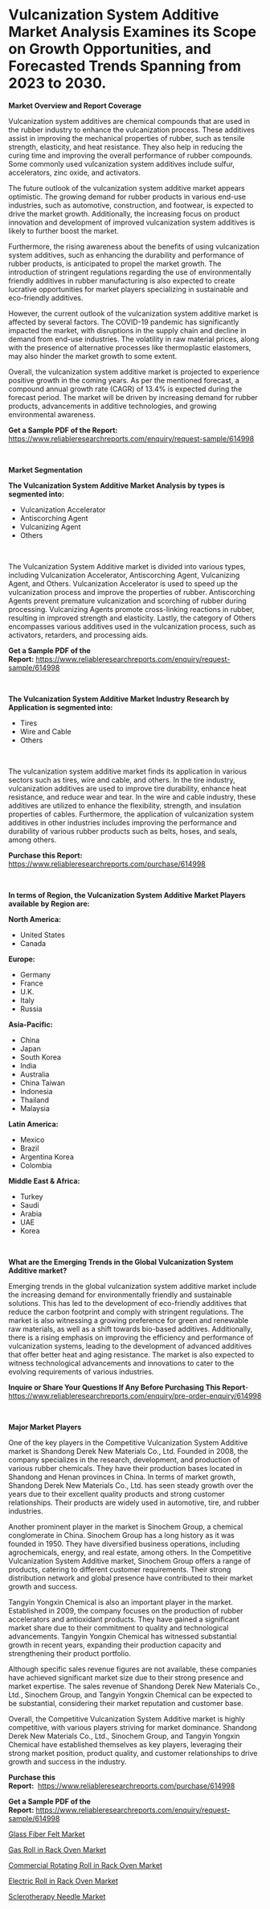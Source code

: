 <p><h1>Vulcanization System Additive Market Analysis Examines its Scope on Growth Opportunities, and Forecasted Trends Spanning from 2023 to 2030.</h1></p><p><strong>Market Overview and Report Coverage</strong></p>
<p><p>Vulcanization system additives are chemical compounds that are used in the rubber industry to enhance the vulcanization process. These additives assist in improving the mechanical properties of rubber, such as tensile strength, elasticity, and heat resistance. They also help in reducing the curing time and improving the overall performance of rubber compounds. Some commonly used vulcanization system additives include sulfur, accelerators, zinc oxide, and activators.</p><p>The future outlook of the vulcanization system additive market appears optimistic. The growing demand for rubber products in various end-use industries, such as automotive, construction, and footwear, is expected to drive the market growth. Additionally, the increasing focus on product innovation and development of improved vulcanization system additives is likely to further boost the market.</p><p>Furthermore, the rising awareness about the benefits of using vulcanization system additives, such as enhancing the durability and performance of rubber products, is anticipated to propel the market growth. The introduction of stringent regulations regarding the use of environmentally friendly additives in rubber manufacturing is also expected to create lucrative opportunities for market players specializing in sustainable and eco-friendly additives.</p><p>However, the current outlook of the vulcanization system additive market is affected by several factors. The COVID-19 pandemic has significantly impacted the market, with disruptions in the supply chain and decline in demand from end-use industries. The volatility in raw material prices, along with the presence of alternative processes like thermoplastic elastomers, may also hinder the market growth to some extent.</p><p>Overall, the vulcanization system additive market is projected to experience positive growth in the coming years. As per the mentioned forecast, a compound annual growth rate (CAGR) of 13.4% is expected during the forecast period. The market will be driven by increasing demand for rubber products, advancements in additive technologies, and growing environmental awareness.</p></p>
<p><strong>Get a Sample PDF of the Report:</strong> <a href="https://www.reliableresearchreports.com/enquiry/request-sample/614998">https://www.reliableresearchreports.com/enquiry/request-sample/614998</a></p>
<p>&nbsp;</p>
<p><strong>Market Segmentation</strong></p>
<p><strong>The Vulcanization System Additive Market Analysis by types is segmented into:</strong></p>
<p><ul><li>Vulcanization Accelerator</li><li>Antiscorching Agent</li><li>Vulcanizing Agent</li><li>Others</li></ul></p>
<p>&nbsp;</p>
<p><p>The Vulcanization System Additive market is divided into various types, including Vulcanization Accelerator, Antiscorching Agent, Vulcanizing Agent, and Others. Vulcanization Accelerator is used to speed up the vulcanization process and improve the properties of rubber. Antiscorching Agents prevent premature vulcanization and scorching of rubber during processing. Vulcanizing Agents promote cross-linking reactions in rubber, resulting in improved strength and elasticity. Lastly, the category of Others encompasses various additives used in the vulcanization process, such as activators, retarders, and processing aids.</p></p>
<p><strong>Get a Sample PDF of the Report:</strong>&nbsp;<a href="https://www.reliableresearchreports.com/enquiry/request-sample/614998">https://www.reliableresearchreports.com/enquiry/request-sample/614998</a></p>
<p>&nbsp;</p>
<p><strong>The Vulcanization System Additive Market Industry Research by Application is segmented into:</strong></p>
<p><ul><li>Tires</li><li>Wire and Cable</li><li>Others</li></ul></p>
<p>&nbsp;</p>
<p><p>The vulcanization system additive market finds its application in various sectors such as tires, wire and cable, and others. In the tire industry, vulcanization additives are used to improve tire durability, enhance heat resistance, and reduce wear and tear. In the wire and cable industry, these additives are utilized to enhance the flexibility, strength, and insulation properties of cables. Furthermore, the application of vulcanization system additives in other industries includes improving the performance and durability of various rubber products such as belts, hoses, and seals, among others.</p></p>
<p><strong>Purchase this Report:</strong>&nbsp; <a href="https://www.reliableresearchreports.com/purchase/614998">https://www.reliableresearchreports.com/purchase/614998</a></p>
<p>&nbsp;</p>
<p><strong>In terms of Region, the Vulcanization System Additive Market Players available by Region are:</strong></p>
<p>
    <p> <strong> North America: </strong>
        <ul>
            <li>United States</li>
            <li>Canada</li>
        </ul>
        </p> 
    <p> <strong> Europe: </strong>
        <ul>
            <li>Germany</li>
            <li>France</li>
            <li>U.K.</li>
            <li>Italy</li>
            <li>Russia</li>
        </ul>
        </p> 
    <p> <strong> Asia-Pacific: </strong>
        <ul>
            <li>China</li>
            <li>Japan</li>
            <li>South Korea</li>
            <li>India</li>
            <li>Australia</li>
            <li>China Taiwan</li>
            <li>Indonesia</li>
            <li>Thailand</li>
            <li>Malaysia</li>
        </ul>
        </p> 
    <p> <strong> Latin America: </strong>
        <ul>
            <li>Mexico</li>
            <li>Brazil</li>
            <li>Argentina Korea</li>
            <li>Colombia</li>
        </ul>
        </p> 
    <p> <strong> Middle East & Africa: </strong>
        <ul>
            <li>Turkey</li>
            <li>Saudi</li>
            <li>Arabia</li>
            <li>UAE</li>
            <li>Korea</li>
        </ul>
    </p>
    </p>
<p>&nbsp;</p>
<p><strong>What are the Emerging Trends in the Global Vulcanization System Additive market?</strong></p>
<p><p>Emerging trends in the global vulcanization system additive market include the increasing demand for environmentally friendly and sustainable solutions. This has led to the development of eco-friendly additives that reduce the carbon footprint and comply with stringent regulations. The market is also witnessing a growing preference for green and renewable raw materials, as well as a shift towards bio-based additives. Additionally, there is a rising emphasis on improving the efficiency and performance of vulcanization systems, leading to the development of advanced additives that offer better heat and aging resistance. The market is also expected to witness technological advancements and innovations to cater to the evolving requirements of various industries.</p></p>
<p><strong>Inquire or Share Your Questions If Any Before Purchasing This Report</strong>- <a href="https://www.reliableresearchreports.com/enquiry/pre-order-enquiry/614998">https://www.reliableresearchreports.com/enquiry/pre-order-enquiry/614998</a></p>
<p>&nbsp;</p>
<p><strong>Major Market Players</strong></p>
<p><p>One of the key players in the Competitive Vulcanization System Additive market is Shandong Derek New Materials Co., Ltd. Founded in 2008, the company specializes in the research, development, and production of various rubber chemicals. They have their production bases located in Shandong and Henan provinces in China. In terms of market growth, Shandong Derek New Materials Co., Ltd. has seen steady growth over the years due to their excellent quality products and strong customer relationships. Their products are widely used in automotive, tire, and rubber industries.</p><p>Another prominent player in the market is Sinochem Group, a chemical conglomerate in China. Sinochem Group has a long history as it was founded in 1950. They have diversified business operations, including agrochemicals, energy, and real estate, among others. In the Competitive Vulcanization System Additive market, Sinochem Group offers a range of products, catering to different customer requirements. Their strong distribution network and global presence have contributed to their market growth and success.</p><p>Tangyin Yongxin Chemical is also an important player in the market. Established in 2009, the company focuses on the production of rubber accelerators and antioxidant products. They have gained a significant market share due to their commitment to quality and technological advancements. Tangyin Yongxin Chemical has witnessed substantial growth in recent years, expanding their production capacity and strengthening their product portfolio.</p><p>Although specific sales revenue figures are not available, these companies have achieved significant market size due to their strong presence and market expertise. The sales revenue of Shandong Derek New Materials Co., Ltd., Sinochem Group, and Tangyin Yongxin Chemical can be expected to be substantial, considering their market reputation and customer base.</p><p>Overall, the Competitive Vulcanization System Additive market is highly competitive, with various players striving for market dominance. Shandong Derek New Materials Co., Ltd., Sinochem Group, and Tangyin Yongxin Chemical have established themselves as key players, leveraging their strong market position, product quality, and customer relationships to drive growth and success in the industry.</p></p>
<p><strong>Purchase this Report:</strong>&nbsp;&nbsp;<a href="https://www.reliableresearchreports.com/purchase/614998">https://www.reliableresearchreports.com/purchase/614998</a></p>
<p></p>
<p><strong>Get a Sample PDF of the Report:</strong>&nbsp;<a href="https://www.reliableresearchreports.com/enquiry/request-sample/614998">https://www.reliableresearchreports.com/enquiry/request-sample/614998</a></p>
<p><p><a href="https://medium.com/@yuvrajsinghrp23/glass-fiber-felt-market-size-growth-forecast-2023-2030-622d376e6969">Glass Fiber Felt Market</a></p><p><a href="https://www.linkedin.com/pulse/gas-roll-rack-oven-market-size-2023-2030-global-industrial/">Gas Roll in Rack Oven Market</a></p><p><a href="https://www.linkedin.com/pulse/commercial-rotating-roll-rack-oven-market-size-2023-2030/">Commercial Rotating Roll in Rack Oven Market</a></p><p><a href="https://www.linkedin.com/pulse/electric-roll-rack-oven-market-size-share-amp-trends-analysis/">Electric Roll in Rack Oven Market</a></p><p><a href="https://medium.com/@bhumi.technologiesmumbai/sclerotherapy-needle-market-size-cagr-trends-2024-2030-e148d4e67cc8">Sclerotherapy Needle Market</a></p></p>